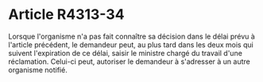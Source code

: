 # Article R4313-34

Lorsque l'organisme n'a pas fait connaître sa décision dans le délai prévu à l'article précédent, le demandeur peut, au plus tard dans les deux mois qui suivent l'expiration de ce délai, saisir le ministre chargé du travail d'une réclamation. Celui-ci peut, autoriser le demandeur à s'adresser à un autre organisme notifié.